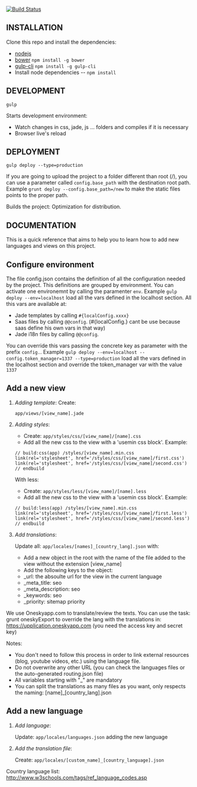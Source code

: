 [![Build Status](https://travis-ci.org/Upplication/landing.svg?branch=develop)](https://travis-ci.org/Upplication/landing)

INSTALLATION
--------
Clone this repo and install the dependencies:

* [nodejs](http://nodejs.org/)
* [bower](http://bower.io/) `npm install -g bower`
* [gulp-cli](http://gulpjs.com/) `npm install -g gulp-cli`
* Install node dependencies -- `npm install`

DEVELOPMENT
--------
`gulp`

Starts development environment:
* Watch changes in css, jade, js ... folders and compiles if it is necessary
* Browser live's reload 

DEPLOYMENT
--------
`gulp deploy --type=production`

If you are going to upload the project to a folder different than root (/), you can use a parameter called `config.base_path` with the destination root path. Example `grunt deploy --config.base_path=/new` to make the static files points to the proper path.

Builds the project:
Optimization for distribution.


DOCUMENTATION
--------
This is a quick reference that aims to help you to learn how to add new languages and views on this project.

## Configure environment

The file config.json contains the definition of all the configuration needed by the project. This definitions are grouped by environment. You can activate one environemnt by calling the paramenter `env`. Example `gulp deploy --env=localhost` load all the vars defined in the localhost section. All this vars are available at:

* Jade templates by calling `#{localConfig.xxxx}`
* Saas files by calling `@@config`. (#{localConfig.} cant be use because saas define his own vars in that way)
* Jade i18n files by calling `@@config`.

You can override this vars passing the concrete key as parameter with the prefix `config.`. Example `gulp deploy --env=localhost --config.token_manager=1337 --type=production` load all the vars defined in the localhost section and override the token_manager var with the value `1337`

## Add a new view
1. *Adding template*: Create:

    `app/views/[view_name].jade`

2. *Adding styles*:

    - Create: `app/styles/css/[view_name]/[name].css`
    - Add all the new css to the view with a 'usemin css block'. Example:
    ```
    // build:css(app) /styles/[view_name].min.css
    link(rel='stylesheet', href='/styles/css/[view_name]/first.css')
    link(rel='stylesheet', href='/styles/css/[view_name]/second.css')
    // endbuild
    ```
    With less:
    - Create: `app/styles/less/[view_name]/[name].less`
    - Add all the new css to the view with a 'usemin css block'. Example:
    ```
    // build:less(app) /styles/[view_name].min.css
    link(rel='stylesheet', href='/styles/css/[view_name]/first.less')
    link(rel='stylesheet', href='/styles/css/[view_name]/second.less')
    // endbuild
    ```

3. *Add translations*:

    Update all: `app/locales/[names]_[country_lang].json` with:

    - Add a new object in the root with the name of the file added to the view without the extension [view_name]
    - Add the following keys to the object:
     - _url: the absoulte url for the view in the current language
     - _meta_title: seo
     - _meta_description: seo
     - _keywords: seo
     - _priority: sitemap priority

We use Oneskyapp.com to translate/review the texts. You can use the task: grunt oneskyExport to override the lang with the translations in: https://upplication.oneskyapp.com (you need the access key and secret key)

Notes:

* You don't need to follow this process in order to link external resources (blog, youtube videos, etc.) using the language file.
* Do not overwrite any other URL (you can check the languages files or the auto-generated routing.json file)
* All variables starting with "_" are mandatory
* You can split the translations as many files as you want, only respects the naming: [name]_[country_lang].json

## Add a new language
1. *Add language*: 

    Update: `app/locales/languages.json` adding the new language

2. *Add the translation file*: 

    Create: `app/locales/[custom_name]_[country_language].json`

Country language list: http://www.w3schools.com/tags/ref_language_codes.asp